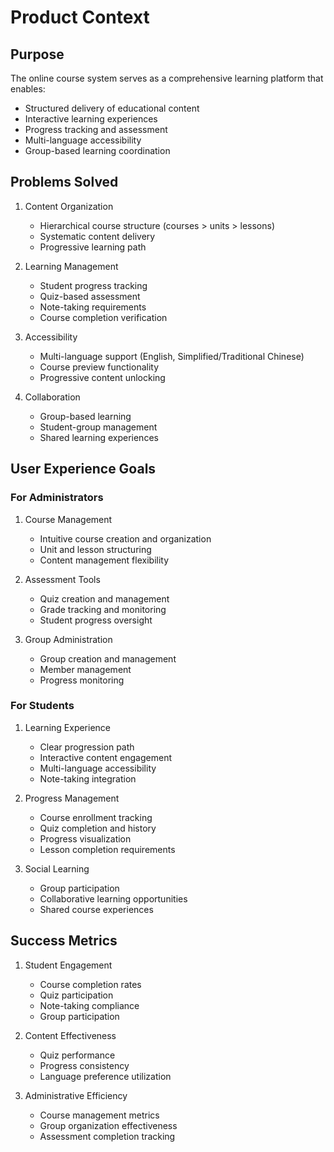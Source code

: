 # Product Context

## Purpose
The online course system serves as a comprehensive learning platform that enables:
- Structured delivery of educational content
- Interactive learning experiences
- Progress tracking and assessment
- Multi-language accessibility
- Group-based learning coordination

## Problems Solved
1. Content Organization
   - Hierarchical course structure (courses > units > lessons)
   - Systematic content delivery
   - Progressive learning path

2. Learning Management
   - Student progress tracking
   - Quiz-based assessment
   - Note-taking requirements
   - Course completion verification

3. Accessibility
   - Multi-language support (English, Simplified/Traditional Chinese)
   - Course preview functionality
   - Progressive content unlocking

4. Collaboration
   - Group-based learning
   - Student-group management
   - Shared learning experiences

## User Experience Goals

### For Administrators
1. Course Management
   - Intuitive course creation and organization
   - Unit and lesson structuring
   - Content management flexibility

2. Assessment Tools
   - Quiz creation and management
   - Grade tracking and monitoring
   - Student progress oversight

3. Group Administration
   - Group creation and management
   - Member management
   - Progress monitoring

### For Students
1. Learning Experience
   - Clear progression path
   - Interactive content engagement
   - Multi-language accessibility
   - Note-taking integration

2. Progress Management
   - Course enrollment tracking
   - Quiz completion and history
   - Progress visualization
   - Lesson completion requirements

3. Social Learning
   - Group participation
   - Collaborative learning opportunities
   - Shared course experiences

## Success Metrics
1. Student Engagement
   - Course completion rates
   - Quiz participation
   - Note-taking compliance
   - Group participation

2. Content Effectiveness
   - Quiz performance
   - Progress consistency
   - Language preference utilization

3. Administrative Efficiency
   - Course management metrics
   - Group organization effectiveness
   - Assessment completion tracking
